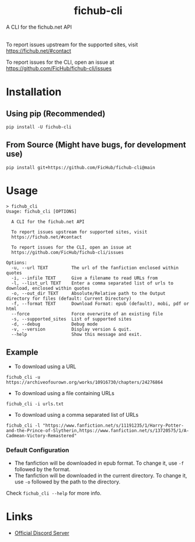 <h1 align="center">fichub-cli</h1>

A CLI for the fichub.net API<br><br>

To report issues upstream for the supported sites, visit https://fichub.net/#contact<br>

To report issues for the CLI, open an issue at https://github.com/FicHub/fichub-cli/issues

# Installation

## Using pip (Recommended)

```
pip install -U fichub-cli
```

## From Source (Might have bugs, for development use)

```
pip install git+https://github.com/FicHub/fichub-cli@main
```

# Usage

```
> fichub_cli
Usage: fichub_cli [OPTIONS]

  A CLI for the fichub.net API

  To report issues upstream for supported sites, visit
  https://fichub.net/#contact

  To report issues for the CLI, open an issue at
  https://github.com/FicHub/fichub-cli/issues

Options:
  -u, --url TEXT         The url of the fanfiction enclosed within quotes
  -i, --infile TEXT      Give a filename to read URLs from
  -l, --list_url TEXT    Enter a comma separated list of urls to download, enclosed within quotes
  -o, --out_dir TEXT     Absolute/Relative path to the Output directory for files (default: Current Directory)
  -f, --format TEXT      Download Format: epub (default), mobi, pdf or html
  --force                Force overwrite of an existing file
  -s, --supported_sites  List of supported sites
  -d, --debug            Debug mode
  -v, --version          Display version & quit.
  --help                 Show this message and exit.
```

## Example

- To download using a URL

```
fichub_cli -u https://archiveofourown.org/works/10916730/chapters/24276864
```

- To download using a file containing URLs

```
fichub_cli -i urls.txt
```

- To download using a comma separated list of URLs

```
fichub_cli -l "https://www.fanfiction.net/s/11191235/1/Harry-Potter-and-the-Prince-of-Slytherin,https://www.fanfiction.net/s/13720575/1/A-Cadmean-Victory-Remastered"
```

### Default Configuration

- The fanfiction will be downloaded in epub format. To change it, use `-f` followed by the format.
- The fanfiction will be downloaded in the current directory. To change it, use `-o` followed by the path to the directory.

Check `fichub_cli --help` for more info.

# Links

- [Official Discord Server](https://discord.gg/sByBAhX)
